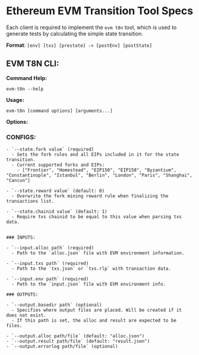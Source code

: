 # Ethereum EVM Transition Tool Specs

Each client is required to implement the `evm t8n` tool, which is used to generate tests by calculating the simple state transition.

**Format**: `[env] [txs] [prestate] -> [postEnv] [postState]`

## EVM T8N CLI:

**Command Help:**

    evm-t8n --help

**Usage:**

    evm-t8n [command options] [arguments...]

**Options:**

### CONFIGS:

```console
- `--state.fork value` (required)
  - Sets the fork rules and all EIPs included in it for the state transition.
  - Current supported forks and EIPs:
    - ["Frontier", "Homestead", "EIP150", "EIP158", "Byzantium", "Constantinople", "Istanbul", "Berlin", "London", "Paris", "Shanghai", "Cancun"]

- `--state.reward value` (default: 0)
  - Overwrite the fork mining reward rule when finalizing the transactions list.

- `--state.chainid value` (default: 1)
  - Require txs chainid to be equal to this value when parsing txs data.


### INPUTS:

- `--input.alloc path` (required)
  - Path to the `alloc.json` file with EVM environment information.

- `--input.txs path` (required)
  - Path to the `txs.json` or `txs.rlp` with transaction data.

- `--input.env path` (required)
  - Path to the `input.json` file with EVM environment info.

### OUTPUTS:

- `--output.basedir path` (optional)
  - Specifies where output files are placed. Will be created if it does not exist.
  - If this path is set, the alloc and result are expected to be files.

- `--output.alloc path/file` (default: "alloc.json")
- `--output.result path/file` (default: "result.json")
- `--output.errorlog path/file` (optional)

